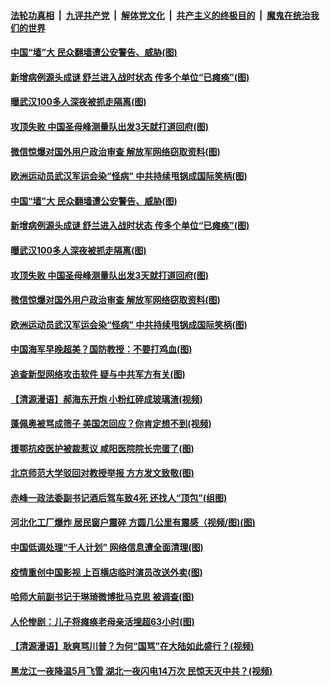 ####  [法轮功真相](../../../../basic/blob/master/README.md?t=05110431) &nbsp;|&nbsp; [九评共产党](../../../../9ping.md/blob/master/README.md?t=05110431) &nbsp;|&nbsp; [解体党文化](../../../../jtdwh.md/blob/master/README.md?t=05110431)  &nbsp;|&nbsp; [共产主义的终极目的](../../../../gczydzjmd.md/blob/master/README.md?t=05110431) &nbsp;|&nbsp; [魔鬼在统治我们的世界](../../../../mgztzwmdsj.md/blob/master/README.md?t=05110431) 

#### [中国“墙”大 民众翻墙遭公安警告、威胁(图)](../pages/p1/932830.md?t=05110431) 

#### [新增病例源头成谜 舒兰进入战时状态 传多个单位“已瘫痪”(图)](../pages/p1/932815.md?t=05110431) 

#### [曝武汉100多人深夜被抓走隔离(图)](../pages/p1/932722.md?t=05110431) 

#### [攻顶失败 中国圣母峰测量队出发3天就打道回府(图)](../pages/p1/932813.md?t=05110431) 

#### [微信惊爆对国外用户政治审查 解放军网络窃取资料(图)](../pages/p1/932721.md?t=05110431) 

#### [欧洲运动员武汉军运会染“怪病” 中共持续甩锅成国际笑柄(图)](../pages/p1/932726.md?t=05110431) 

#### [中国“墙”大 民众翻墙遭公安警告、威胁(图)](../pages/p1/932830.md?t=05110431) 

#### [新增病例源头成谜 舒兰进入战时状态 传多个单位“已瘫痪”(图)](../pages/p1/932815.md?t=05110431) 

#### [曝武汉100多人深夜被抓走隔离(图)](../pages/p1/932722.md?t=05110431) 

#### [攻顶失败 中国圣母峰测量队出发3天就打道回府(图)](../pages/p1/932813.md?t=05110431) 

#### [微信惊爆对国外用户政治审查 解放军网络窃取资料(图)](../pages/p1/932721.md?t=05110431) 

#### [欧洲运动员武汉军运会染“怪病” 中共持续甩锅成国际笑柄(图)](../pages/p1/932726.md?t=05110431) 

#### [中国海军早晚超美？国防教授：不要打鸡血(图)](../pages/p1/932729.md?t=05110431) 

#### [追查新型网络攻击软件 疑与中共军方有关(图)](../pages/p1/932635.md?t=05110431) 

#### [【清源漫语】郝海东开炮 小粉红碎成玻璃渣(视频)](../pages/p1/932715.md?t=05110431) 

#### [蓬佩奥被骂成筛子 美国怎回应？你肯定想不到(视频)](../pages/p1/932709.md?t=05110431) 

#### [援鄂抗疫医护被裁惹议 咸阳医院院长完蛋了(图)](../pages/p1/932708.md?t=05110431) 

#### [北京师范大学驳回对教授举报 方方发文致敬(图)](../pages/p1/932700.md?t=05110431) 

#### [赤峰一政法委副书记酒后驾车致4死 还找人“顶包”(组图)](../pages/p1/932651.md?t=05110431) 

#### [河北化工厂爆炸 居民窗户震碎 方圆几公里有震感（视频/图)(图)](../pages/p1/932637.md?t=05110431) 

#### [中国低调处理“千人计划” 网络信息遭全面清理(图)](../pages/p1/932616.md?t=05110431) 

#### [疫情重创中国影视 上百横店临时演员改送外卖(图)](../pages/p1/932584.md?t=05110431) 

#### [哈师大前副书记于琳琦微博批马克思 被调查(图)](../pages/p1/932586.md?t=05110431) 

#### [人伦惨剧：儿子将瘫痪老母亲活埋超63小时(图)](../pages/p1/932582.md?t=05110431) 

#### [【清源漫语】耿爽骂川普？为何“国骂”在大陆如此盛行？(视频)](../pages/p1/932592.md?t=05110431) 

#### [黑龙江一夜降温5月飞雪 湖北一夜闪电14万次 民惊天灭中共？(视频)](../pages/p1/932560.md?t=05110431) 

